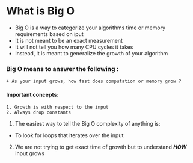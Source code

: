 # What is Big O

+ Big O is a way to categorize your algorithms time or memory requirements based on iput
+ It is not meant to be an exact measurement
+ It will not tell you how many CPU cycles it takes
+ Instead, it is meant to generalize the growth of your algorithm

### Big O means to answer the following :
    + As your input grows, how fast does computation or memory grow ?


#### Important concepts:
    1. Growth is with respect to the input
    2. Always drop constants

1. The easiest way to tell the Big O complexity of anything is:
+ To look for loops that iterates over the input

2. We are not trying to get exact time of growth but to understand ***HOW*** input grows


